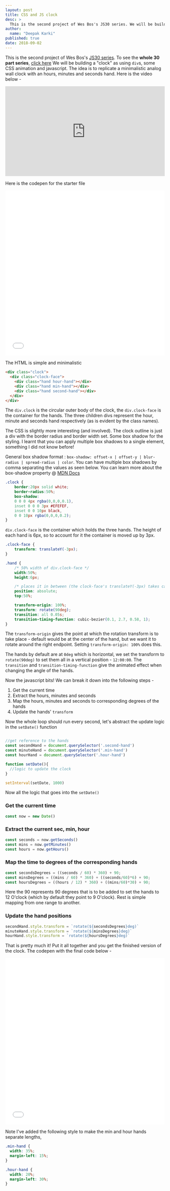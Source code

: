 ```yaml
---
layout: post
title: CSS and JS clock
desc: >
  This is the second project of Wes Bos's JS30 series. We will be building a "clock" as using 'div's, some CSS animation and javascript. The idea is to replicate a minimalistic analog wall clock with an hours, minutes and seconds hand.
author:
  name: "Deepak Karki"
published: true
date: 2018-09-02
---
```



This is the second project of Wes Bos's [JS30 series](https://JavaScript30.com/friend/DISCOVERDEV). To see the **whole 30 part series**, [click here](../)
We will be building a "clock" as using `div`s, some CSS animation and javascript. The idea is to replicate a minimalistic analog wall clock with an hours, minutes and seconds hand. Here is the video below -

<style>.embed-container { position: relative; padding-bottom: 56.25%; height: 0; overflow: hidden; max-width: 100%; } .embed-container iframe, .embed-container object, .embed-container embed { position: absolute; top: 0; left: 0; width: 100%; height: 100%; }</style><div class='embed-container'><iframe src='https://www.youtube.com/embed/xu87YWbr4X0' frameborder='0' allowfullscreen></iframe></div>

Here is the codepen for the starter file

<iframe height='520' scrolling='no' title='JS30-02-clock-a' src='//codepen.io/deepakkarki/embed/wXqaJv/?height=520&theme-id=dark&default-tab=css,result&embed-version=2' frameborder='no' allowtransparency='true' allowfullscreen='true' style='width: 100%;'>See the Pen <a href='https://codepen.io/deepakkarki/pen/wXqaJv/'>JS30-02-clock-a</a> by Deepak Karki (<a href='https://codepen.io/deepakkarki'>@deepakkarki</a>) on <a href='https://codepen.io'>CodePen</a>.
</iframe>

The HTML is simple and minimalistic 

```html
<div class="clock">
  <div class="clock-face">
    <div class="hand hour-hand"></div>
    <div class="hand min-hand"></div>
    <div class="hand second-hand"></div>
  </div>
</div>
```

The `div.clock` is the circular outer body of the clock, the `div.clock-face` is the container for the hands. The three children divs represent the hour, minute and seconds hand respectively (as is evident by the class names).

The CSS is slightly more interesting (and involved). The clock outline is just a div with the border radius and border width set. Some box shadow for the styling. I learnt that you can apply multiple box shadows to a single element, something I did not know before!

General box shadow format : `box-shadow: offset-x | offset-y | blur-radius | spread-radius | color`. You can have multiple box shadows by comma separating the values as seen below. You can learn more about the box-shadow property @ [MDN Docs](https://developer.mozilla.org/en-US/docs/Web/CSS/box-shadow)

```css
.clock {
    border:20px solid white;
    border-radius:50%;
    box-shadow:
    0 0 0 4px rgba(0,0,0,0.1),
    inset 0 0 0 3px #EFEFEF,
    inset 0 0 10px black,
    0 0 10px rgba(0,0,0,0.2);
}
```

`div.clock-face` is the container which holds the three hands. The height of each hand is 6px, so to account for it the container is moved up by 3px.

```css
.clock-face {
    transform: translateY(-3px);
}
```

```css
.hand {
    /* 50% width of div.clock-face */
    width:50%;
    height:6px;

    /* places it in between (the clock-face's translateY(-3px) takes care of the offset) */
    position: absolute;
    top:50%;

    transform-origin: 100%;
    transform: rotate(90deg);
    transition: all 0.05s;
    transition-timing-function: cubic-bezier(0.1, 2.7, 0.58, 1);
}
```

The `transform-origin` gives the point at which the rotation transform is to take place - default would be at the center of the hand, but we want it to rotate around the right endpoint. Setting `transform-origin: 100%` does this. 

The hands by default are at `0deg` which is horizontal, we set the transform to `rotate(90deg)` to set them all in a vertical position - `12:00:00`. The `transition` and `transition-timing-function` give the animated effect when changing the angle of the hands.

Now the javascript bits! We can break it down into the following steps - 

1. Get the current time
2. Extract the hours, minutes and seconds
3. Map the hours, minutes and seconds to corresponding degrees of the hands
4. Update the hands' `transform`

Now the whole loop should run every second, let's abstract the update logic in the `setDate()` function

```js

//get reference to the hands
const secondHand = document.querySelector('.second-hand')
const minuteHand = document.querySelector('.min-hand')
const hourHand = document.querySelector('.hour-hand')

function setDate(){
  //logic to update the clock
}

setInterval(setDate, 1000)
```

Now all the logic that goes into the `setDate()`

### Get the current time

```js
const now = new Date()
```

### Extract the current sec, min, hour

```js
const seconds = now.getSeconds()
const mins = now.getMinutes()
const hours = now.getHours()
```

### Map the time to degrees of the corresponding hands

```js
const secondsDegrees = ((seconds / 60) * 360) + 90;
const minsDegrees = ((mins / 60) * 360) + ((seconds/60)*6) + 90;
const hoursDegrees = ((hours / 12) * 360) + ((mins/60)*30) + 90;
```

Here the 90 represents 90 degrees that is to be added to set the hands to 12 O'clock (which by default they point to 9 O'clock). Rest is simple mapping from one range to another.

### Update the hand positions

```js
secondHand.style.transform = `rotate(${secondsDegrees}deg)`
minuteHand.style.transform = `rotate(${minsDegrees}deg)`
hourHand.style.transform = `rotate(${hoursDegrees}deg)`
```

That is pretty much it! Put it all together and you get the finished version of the clock. The codepen with the final code below -

<iframe height='524' scrolling='no' title='JS30-02-clock-b' src='//codepen.io/deepakkarki/embed/VdzxWb/?height=524&theme-id=dark&default-tab=css,result&embed-version=2' frameborder='no' allowtransparency='true' allowfullscreen='true' style='width: 100%;'>See the Pen <a href='https://codepen.io/deepakkarki/pen/VdzxWb/'>JS30-02-clock-b</a> by Deepak Karki (<a href='https://codepen.io/deepakkarki'>@deepakkarki</a>) on <a href='https://codepen.io'>CodePen</a>.
</iframe>

Note I've added the following style to make the min and hour hands separate lengths,

```css
.min-hand {
  width: 35%;
  margin-left: 15%;
}

.hour-hand {
  width: 20%;
  margin-left: 30%;
}
```